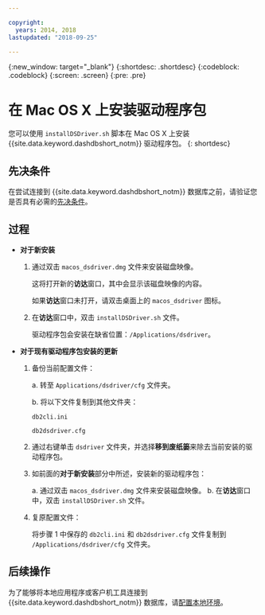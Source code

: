 ```yaml
---

copyright:
  years: 2014, 2018
lastupdated: "2018-09-25"

---
```


<!-- Attribute definitions --> 
{:new_window: target="_blank"}
{:shortdesc: .shortdesc}
{:codeblock: .codeblock}
{:screen: .screen}
{:pre: .pre}

# 在 Mac OS X 上安装驱动程序包

您可以使用 `installDSDriver.sh` 脚本在 Mac OS X 上安装 {{site.data.keyword.dashdbshort_notm}} 驱动程序包。
{: shortdesc}

## 先决条件

在尝试连接到 {{site.data.keyword.dashdbshort_notm}} 数据库之前，请验证您是否具有必需的[先决条件](connecting.html#prereqs)。

<!-- Download the Db2 driver package for your operating system from the web console and install it. -->

## 过程

- **对于新安装**

  1. 通过双击 `macos_dsdriver.dmg` 文件来安装磁盘映像。
   
     这将打开新的**访达**窗口，其中会显示该磁盘映像的内容。

     如果**访达**窗口未打开，请双击桌面上的 `macos_dsdriver` 图标。
  2. 在**访达**窗口中，双击 `installDSDriver.sh` 文件。

     驱动程序包会安装在缺省位置：`/Applications/dsdriver`。

- **对于现有驱动程序包安装的更新**

  1. 备份当前配置文件：

     a. 转至 `Applications/dsdriver/cfg` 文件夹。

     b. 将以下文件复制到其他文件夹： 
    
        `db2cli.ini`

        `db2dsdriver.cfg`
  2. 通过右键单击 `dsdriver` 文件夹，并选择**移到废纸篓**来除去当前安装的驱动程序包。
  3. 如前面的**对于新安装**部分中所述，安装新的驱动程序包：
     
     a. 通过双击 `macos_dsdriver.dmg` 文件来安装磁盘映像。
     b. 在**访达**窗口中，双击 `installDSDriver.sh` 文件。
  4. 复原配置文件：

     将步骤 1 中保存的 `db2cli.ini` 和 `db2dsdriver.cfg` 文件复制到 `/Applications/dsdriver/cfg` 文件夹。

## 后续操作

为了能够将本地应用程序或客户机工具连接到 {{site.data.keyword.dashdbshort_notm}} 数据库，请[配置本地环境](driver_pkg_cfg.html)。
